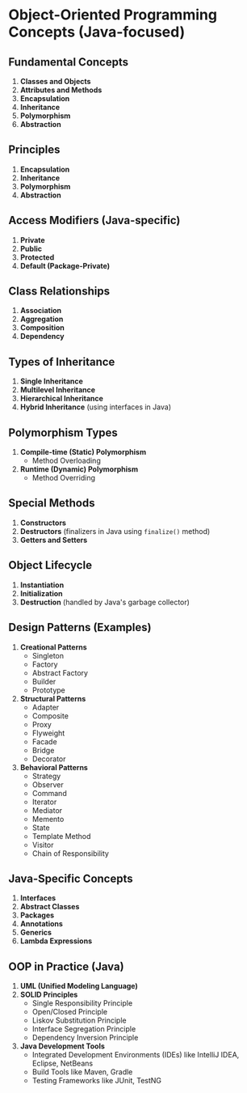 # Object-Oriented Programming Concepts (Java-focused)

## Fundamental Concepts
1. **Classes and Objects**
2. **Attributes and Methods**
3. **Encapsulation**
4. **Inheritance**
5. **Polymorphism**
6. **Abstraction**

## Principles
1. **Encapsulation**
2. **Inheritance**
3. **Polymorphism**
4. **Abstraction**

## Access Modifiers (Java-specific)
1. **Private**
2. **Public**
3. **Protected**
4. **Default (Package-Private)**

## Class Relationships
1. **Association**
2. **Aggregation**
3. **Composition**
4. **Dependency**

## Types of Inheritance
1. **Single Inheritance**
2. **Multilevel Inheritance**
3. **Hierarchical Inheritance**
4. **Hybrid Inheritance** (using interfaces in Java)

## Polymorphism Types
1. **Compile-time (Static) Polymorphism**
   - Method Overloading
2. **Runtime (Dynamic) Polymorphism**
   - Method Overriding

## Special Methods
1. **Constructors**
2. **Destructors** (finalizers in Java using `finalize()` method)
3. **Getters and Setters**

## Object Lifecycle
1. **Instantiation**
2. **Initialization**
3. **Destruction** (handled by Java's garbage collector)

## Design Patterns (Examples)
1. **Creational Patterns**
   - Singleton
   - Factory
   - Abstract Factory
   - Builder
   - Prototype
2. **Structural Patterns**
   - Adapter
   - Composite
   - Proxy
   - Flyweight
   - Facade
   - Bridge
   - Decorator
3. **Behavioral Patterns**
   - Strategy
   - Observer
   - Command
   - Iterator
   - Mediator
   - Memento
   - State
   - Template Method
   - Visitor
   - Chain of Responsibility

## Java-Specific Concepts
1. **Interfaces**
2. **Abstract Classes**
3. **Packages**
4. **Annotations**
5. **Generics**
6. **Lambda Expressions**

## OOP in Practice (Java)
1. **UML (Unified Modeling Language)**
2. **SOLID Principles**
   - Single Responsibility Principle
   - Open/Closed Principle
   - Liskov Substitution Principle
   - Interface Segregation Principle
   - Dependency Inversion Principle
3. **Java Development Tools**
   - Integrated Development Environments (IDEs) like IntelliJ IDEA, Eclipse, NetBeans
   - Build Tools like Maven, Gradle
   - Testing Frameworks like JUnit, TestNG
